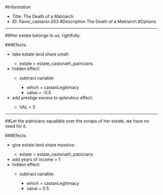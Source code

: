 #Information
 - Title: The Death of a Matriarch
 - ID: flavor_castanor.203
#Description
The Death of a Matriarch
#Options

___
##Her estate belongs to us, rightfully.

###Efects:<ul><li>take estate land share small:</li><ul><li>estate = estate_castonath_patricians</li></ul><li>hidden effect:</li><ul><li>subtract variable:</li><ul><li>which = castanLegitimacy</li><li>value = -0.5</li></ul></ul><li>add prestige excess to splendour effect:</li><ul><li>VAL = 5</li></ul></ul>

___
##Let the patricians squabble over the scraps of her estate, we have no need for it.

###Efects:<ul><li>give estate land share massive:</li><ul><li>estate = estate_castonath_patricians</li></ul><li>add years of income = 1</li><li>hidden effect:</li><ul><li>subtract variable:</li><ul><li>which = castanLegitimacy</li><li>value = 0.5</li></ul></ul></ul>
